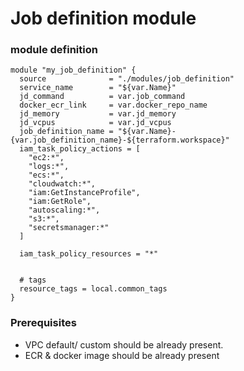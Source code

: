 # Job definition module

### module definition
```
module "my_job_definition" {
  source              = "./modules/job_definition"
  service_name        = "${var.Name}"
  jd_command          = var.job_command
  docker_ecr_link     = var.docker_repo_name
  jd_memory           = var.jd_memory
  jd_vcpus            = var.jd_vcpus
  job_definition_name = "${var.Name}-{var.job_definition_name}-${terraform.workspace}"
  iam_task_policy_actions = [
    "ec2:*",
    "logs:*",
    "ecs:*",
    "cloudwatch:*",
    "iam:GetInstanceProfile",
    "iam:GetRole",
    "autoscaling:*",
    "s3:*",
    "secretsmanager:*"
  ]

  iam_task_policy_resources = "*"


  # tags
  resource_tags = local.common_tags
}
```

### Prerequisites
 - VPC default/ custom should be already present.
 - ECR & docker image should be already present
